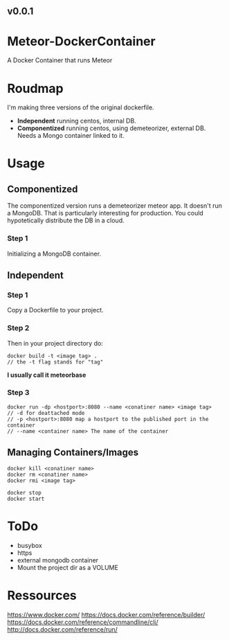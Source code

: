 ## v0.0.1
# Meteor-DockerContainer
A Docker Container that runs Meteor

# Roudmap
I'm making three versions of the original dockerfile.
* **Independent** running centos, internal DB.
* **Componentized** running centos, using demeteorizer, external DB. Needs a Mongo container linked to it.

# Usage
## Componentized
The componentized version runs a demeteorizer meteor app.
It doesn't run a MongoDB.
That is particularly interesting for production.
You could hypotetically distribute the DB in a cloud.

### Step 1
Initializing a MongoDB container.

## Independent
### Step 1
Copy a Dockerfile to your project.

### Step 2
Then in your project directory do:
```
docker build -t <image tag> .
// the -t flag stands for "tag"
```
**I usually call it meteorbase**

### Step 3
```
docker run -dp <hostport>:8080 --name <conatiner name> <image tag>
// -d for deattached mode
// -p <hostport>:8080 map a hostport to the published port in the container
// --name <container name> The name of the container
```

## Managing Containers/Images
```
docker kill <conatiner name>
docker rm <conatiner name>
docker rmi <image tag>

docker stop
docker start
```

# ToDo
* busybox
* https
* external mongodb container
* Mount the project dir as a VOLUME

# Ressources
https://www.docker.com/
https://docs.docker.com/reference/builder/
https://docs.docker.com/reference/commandline/cli/
http://docs.docker.com/reference/run/
